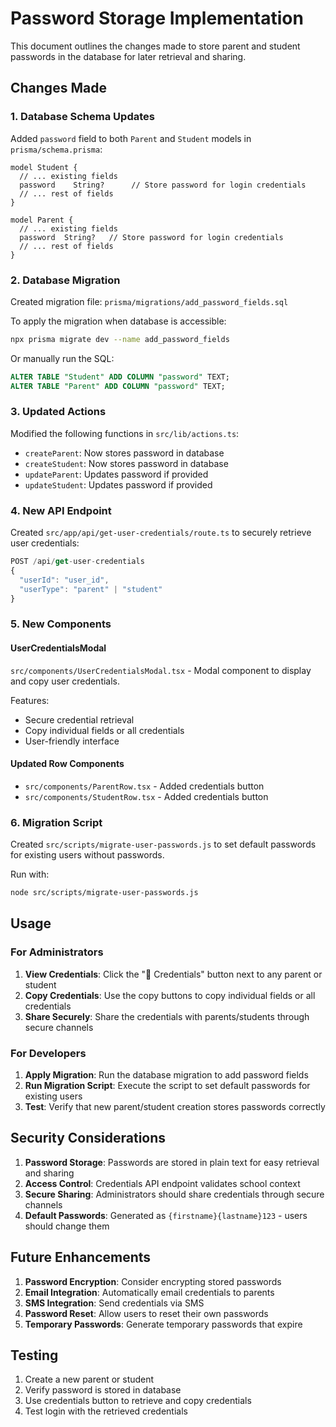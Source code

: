 # Password Storage Implementation

This document outlines the changes made to store parent and student passwords in the database for later retrieval and sharing.

## Changes Made

### 1. Database Schema Updates

Added `password` field to both `Parent` and `Student` models in `prisma/schema.prisma`:

```prisma
model Student {
  // ... existing fields
  password    String?      // Store password for login credentials
  // ... rest of fields
}

model Parent {
  // ... existing fields  
  password  String?   // Store password for login credentials
  // ... rest of fields
}
```

### 2. Database Migration

Created migration file: `prisma/migrations/add_password_fields.sql`

To apply the migration when database is accessible:
```bash
npx prisma migrate dev --name add_password_fields
```

Or manually run the SQL:
```sql
ALTER TABLE "Student" ADD COLUMN "password" TEXT;
ALTER TABLE "Parent" ADD COLUMN "password" TEXT;
```

### 3. Updated Actions

Modified the following functions in `src/lib/actions.ts`:

- `createParent`: Now stores password in database
- `createStudent`: Now stores password in database  
- `updateParent`: Updates password if provided
- `updateStudent`: Updates password if provided

### 4. New API Endpoint

Created `src/app/api/get-user-credentials/route.ts` to securely retrieve user credentials:

```typescript
POST /api/get-user-credentials
{
  "userId": "user_id",
  "userType": "parent" | "student"
}
```

### 5. New Components

#### UserCredentialsModal
`src/components/UserCredentialsModal.tsx` - Modal component to display and copy user credentials.

Features:
- Secure credential retrieval
- Copy individual fields or all credentials
- User-friendly interface

#### Updated Row Components
- `src/components/ParentRow.tsx` - Added credentials button
- `src/components/StudentRow.tsx` - Added credentials button

### 6. Migration Script

Created `src/scripts/migrate-user-passwords.js` to set default passwords for existing users without passwords.

Run with:
```bash
node src/scripts/migrate-user-passwords.js
```

## Usage

### For Administrators

1. **View Credentials**: Click the "🔑 Credentials" button next to any parent or student
2. **Copy Credentials**: Use the copy buttons to copy individual fields or all credentials
3. **Share Securely**: Share the credentials with parents/students through secure channels

### For Developers

1. **Apply Migration**: Run the database migration to add password fields
2. **Run Migration Script**: Execute the script to set default passwords for existing users
3. **Test**: Verify that new parent/student creation stores passwords correctly

## Security Considerations

1. **Password Storage**: Passwords are stored in plain text for easy retrieval and sharing
2. **Access Control**: Credentials API endpoint validates school context
3. **Secure Sharing**: Administrators should share credentials through secure channels
4. **Default Passwords**: Generated as `{firstname}{lastname}123` - users should change them

## Future Enhancements

1. **Password Encryption**: Consider encrypting stored passwords
2. **Email Integration**: Automatically email credentials to parents
3. **SMS Integration**: Send credentials via SMS
4. **Password Reset**: Allow users to reset their own passwords
5. **Temporary Passwords**: Generate temporary passwords that expire

## Testing

1. Create a new parent or student
2. Verify password is stored in database
3. Use credentials button to retrieve and copy credentials
4. Test login with the retrieved credentials